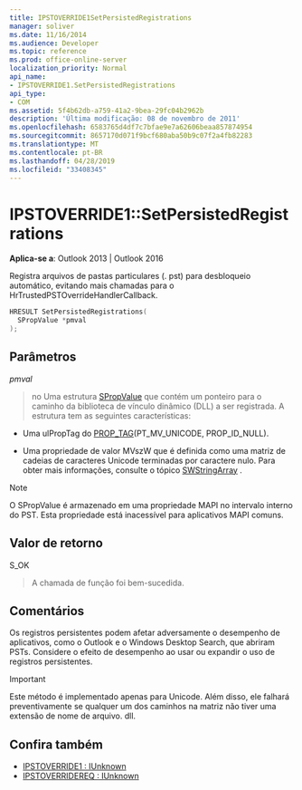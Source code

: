 ```yaml
---
title: IPSTOVERRIDE1SetPersistedRegistrations
manager: soliver
ms.date: 11/16/2014
ms.audience: Developer
ms.topic: reference
ms.prod: office-online-server
localization_priority: Normal
api_name:
- IPSTOVERRIDE1.SetPersistedRegistrations
api_type:
- COM
ms.assetid: 5f4b62db-a759-41a2-9bea-29fc04b2962b
description: 'Última modificação: 08 de novembro de 2011'
ms.openlocfilehash: 6583765d4df7c7bfae9e7a62606beaa857874954
ms.sourcegitcommit: 8657170d071f9bcf680aba50b9c07f2a4fb82283
ms.translationtype: MT
ms.contentlocale: pt-BR
ms.lasthandoff: 04/28/2019
ms.locfileid: "33408345"
---
```

# <a name="ipstoverride1setpersistedregistrations"></a>IPSTOVERRIDE1::SetPersistedRegistrations

**Aplica-se a**: Outlook 2013 | Outlook 2016 
  
Registra arquivos de pastas particulares (. pst) para desbloqueio automático, evitando mais chamadas para o HrTrustedPSTOverrideHandlerCallback.
  
```cpp
HRESULT SetPersistedRegistrations(
  SPropValue *pmval
);
```

## <a name="parameters"></a>Parâmetros

_pmval_
  
> no Uma estrutura [SPropValue](spropvalue.md) que contém um ponteiro para o caminho da biblioteca de vínculo dinâmico (DLL) a ser registrada. A estrutura tem as seguintes características: 
    
   - Uma ulPropTag do [PROP_TAG](prop_tag.md)(PT_MV_UNICODE, PROP_ID_NULL).
    
   - Uma propriedade de valor MVszW que é definida como uma matriz de cadeias de caracteres Unicode terminadas por caractere nulo. Para obter mais informações, consulte o tópico [SWStringArray](swstringarray.md) . 
    
> [!NOTE]
> O SPropValue é armazenado em uma propriedade MAPI no intervalo interno do PST. Esta propriedade está inacessível para aplicativos MAPI comuns. 
  
## <a name="return-value"></a>Valor de retorno

S_OK 
  
> A chamada de função foi bem-sucedida.
    
## <a name="remarks"></a>Comentários

Os registros persistentes podem afetar adversamente o desempenho de aplicativos, como o Outlook e o Windows Desktop Search, que abriram PSTs. Considere o efeito de desempenho ao usar ou expandir o uso de registros persistentes.
  
> [!IMPORTANT]
> Este método é implementado apenas para Unicode. Além disso, ele falhará preventivamente se qualquer um dos caminhos na matriz não tiver uma extensão de nome de arquivo. dll. 
  
## <a name="see-also"></a>Confira também

- [IPSTOVERRIDE1 : IUnknown](ipstoverride1iunknown.md) 
- [IPSTOVERRIDEREQ : IUnknown](ipstoverridereqiunknown.md)

